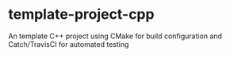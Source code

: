 # template-project-cpp
An template C++ project using CMake for build configuration and Catch/TravisCI for automated testing
